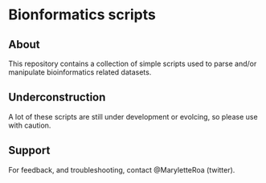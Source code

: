 # Bionformatics scripts

## About
This repository contains a collection of simple scripts used to parse and/or manipulate bioinformatics related datasets.

## Underconstruction
A lot of these scripts are still under development or evolcing, so please use with caution.

## Support
For feedback, and troubleshooting, contact @MaryletteRoa (twitter).

